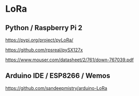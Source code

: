 # LoRa

## Python / Raspberry Pi 2
https://pypi.org/project/pyLoRa/

https://github.com/rpsreal/pySX127x

https://www.mouser.com/datasheet/2/761/down-767039.pdf


## Arduino IDE / ESP8266 / Wemos

https://github.com/sandeepmistry/arduino-LoRa
